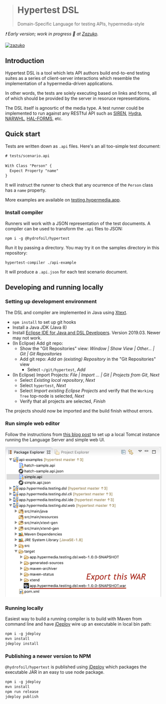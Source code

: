 > # Hypertest DSL
> Domain-Specific Language for testing APIs, hypermedia-style

_:exclamation: Early version; work in progress :construction: at [Zazuko][zazuko]._

[![zazuko](https://zazuko.com/images/logo.png)][zazuko]

[zazuko]: https://zazuko.com

## Introduction

Hypertest DSL is a tool which lets API authors build end-to-end testing suites as a series of client-server interactions which resemble the implementation of a hypermedia-driven applications.

In other words, the tests are solely executing based on links and forms, all of which should be provided by the server in resoruce representations.

The DSL itself is agnosrtic of the media type. A test runner could be implemented to run against any RESTful API such as [SIREN][SIREN], [Hydra][Hydra], [NARWHL][Narwhal], [HAL-FORMS][hal], etc.

[SIREN]: https://github.com/kevinswiber/siren
[Hydra]: http://www.hydra-cg.com/spec/latest/core/
[Narwhal]: https://www.narwhl.com
[hal]: https://rwcbook.github.io/hal-forms/

## Quick start

Tests are written down as `.api` files. Here's an all too-simple test document:

```
# tests/scenario.api

With Class "Person" {
  Expect Property "name"
} 
```

It will instruct the runner to check that any ocurrence of the `Person` class has a `name` property.

More examples are available on [testing.hypermedia.app](https://testing.hypermedia.app).

### Install compiler

Runners will work with a JSON representation of the test documents. A compiler can be used to transform the `.api` files to JSON:
 
```
npm i -g @hydrofoil/hypertest
```

Run it by passing a directory. You may try it on the samples directory in this repository:

```
hypertest-compiler ./api-example
```

It will produce a `.api.json` for each test scenario document.

## Developing and running locally

### Setting up development environment

The DSL and compiler are implemented in Java using [Xtext][xtext]. 

* `npm install` to set up git hooks
* Install a Java JDK (Java 8)
* Install [Eclipse IDE for Java and DSL Developers][ide]. Version 2019.03. Newer may not work.
* (In Eclipse) Add git repo:
  * Show the "Git Repositories" view: *Window | Show View | Other... | Git | Git Repositories*
  * Add git repo: *Add an (existing) Repository* in the "Git Repositories" view
    * Select `~/git/hypertest`, *Add*
* (In Eclipse) Import Projects: *File | Import ... | Git | Projects from Git*, *Next*
  * Select *Existing local repository*, *Next*
  * Select `hypertest`, *Next*
  * Select *Import existing Eclipse Projects* and verify that the `Working Tree` top-node is selected, *Next*
  * Verify that all projects are selected, *Finish*
  
The projects should now be imported and the build finish without errors.

[xtext]: https://xtext.org
[ide]: https://www.eclipse.org/downloads/packages/release/2019-03/r/eclipse-ide-java-and-dsl-developers

### Run simple web editor

Follow the instructions from [this blog post](https://www.zoftino.com/running-maven-web-application-on-tomcat-in-eclipse) to set up a local Tomcat instance running the Language Server and simple web UI.

![WAR to export](assets/export-war.png)

### Running locally

Easiest way to build a running compiler is to build with Maven from command line and have [jDeploy][jd] wire up an executable in local bin path:

```
npm i -g jdeploy
mvn install
jdeploy install
```

[jd]: https://github.com/shannah/jdeploy

### Publishing a newer version to NPM

`@hydrofoil/hypertest` is published using [jDeploy][jd] which packages the executable JAR in an easy to use node package.  

```
npm i -g jdeploy
mvn install
npm run release
jdeploy publish
```